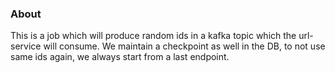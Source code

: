 ### About

This is a job which will produce random ids in a kafka topic which the url-service will consume.
We maintain a checkpoint as well in the DB, to not use same ids again, we always start from a last endpoint.
